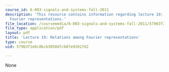```yaml
---
course_id: 6-003-signals-and-systems-fall-2011
description: 'This resource contains information regarding lecture 19: relations among
  Fourier representations.'
file_location: /coursemedia/6-003-signals-and-systems-fall-2011/57963f2e8c8bcb3050d7cb87e9201fd2_MIT6_003F11_lec19.pdf
file_type: application/pdf
layout: pdf
title: 'Lecture 19: Relations among Fourier representations'
type: course
uid: 57963f2e8c8bcb3050d7cb87e9201fd2

---
```

None